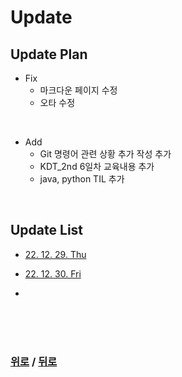 # Update

## Update Plan

* Fix
  * 마크다운 페이지 수정
  * 오타 수정

<br>

* Add
  * Git 명령어 관련 상황 추가 작성 추가
  * KDT_2nd 6일차 교육내용 추가
  * java, python TIL 추가

<br>

## Update List

* [22. 12. 29. Thu](Update_list/22.12.29.Thu.md)

* [22. 12. 30. Fri](Update_list/22.12.30.Fri.md)

*

<br>

<br>

<br>

### [위로](#update) / [뒤로](/README.md/#)